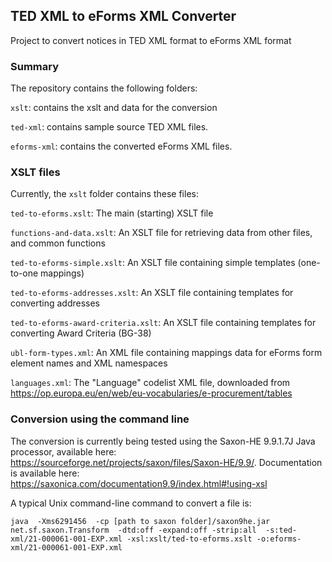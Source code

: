 ## TED XML to eForms XML Converter

Project to convert notices in TED XML format to eForms XML format

### Summary
The repository contains the following folders:

`xslt`: contains the xslt and data for the conversion

`ted-xml`: contains sample source TED XML files.

`eforms-xml`: contains the converted eForms XML files.

### XSLT files
Currently, the `xslt` folder contains these files:

`ted-to-eforms.xslt`: The main (starting) XSLT file

`functions-and-data.xslt`: An XSLT file for retrieving data from other files, and common functions

`ted-to-eforms-simple.xslt`: An XSLT file containing simple templates (one-to-one mappings)

`ted-to-eforms-addresses.xslt`: An XSLT file containing templates for converting addresses

`ted-to-eforms-award-criteria.xslt`: An XSLT file containing templates for converting Award Criteria (BG-38)

`ubl-form-types.xml`: An XML file containing mappings data for eForms form element names and XML namespaces

`languages.xml`: The "Language" codelist XML file, downloaded from https://op.europa.eu/en/web/eu-vocabularies/e-procurement/tables

### Conversion using the command line

The conversion is currently being tested using the Saxon-HE 9.9.1.7J Java processor, available here: https://sourceforge.net/projects/saxon/files/Saxon-HE/9.9/. Documentation is available here: https://saxonica.com/documentation9.9/index.html#!using-xsl

A typical 
Unix command-line command to convert a file is:

`java  -Xms6291456  -cp [path to saxon folder]/saxon9he.jar net.sf.saxon.Transform  -dtd:off -expand:off -strip:all  -s:ted-xml/21-000061-001-EXP.xml -xsl:xslt/ted-to-eforms.xslt -o:eforms-xml/21-000061-001-EXP.xml`
